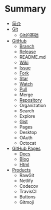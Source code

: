 # Summary

* [简介](README.md)
* [Git](git.md)
  * [Git的基础](git/gitde-ji-chu.md)
* [GitHub](github.md)
  * [Branch](github/branch.md)
  * [Release](github/release.md)
  * README.md
  * [Wiki](github/wiki.md)
  * [Issue](github/issue.md)
  * [Fork](github/fork.md)
  * [Star](github/star.md)
  * [Watch](github/watch.md)
  * [Pull](github/pull.md)
  * Merge
  * [Repository](github/repository.md)
  * Organization
  * Search
  * Explore
  * [Gist](github/gist.md)
  * Pages
  * Desktop
  * OAuth
  * Octocat
* [GitHub Pages](github-pages.md)
  * [Docs](github-pages/docs.md)
  * [Blog](github-pages/blog.md)
  * [Html](github-pages/html.md)
* [Products](products.md)
  * RawGit
  * Netlify
  * Codecov
  * TravisCI
  * Buttons
  * Gitmoji

